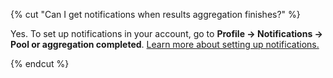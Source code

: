 {% cut "Can I get notifications when results aggregation finishes?" %}

Yes. To set up notifications in your account, go to **Profile → Notifications → Pool or aggregation completed**. [Learn more about setting up notifications.](../../../../guide/concepts/result-aggregation.md#notification)

{% endcut %}